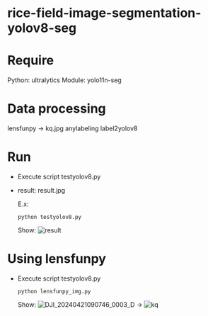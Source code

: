# rice-field-image-segmentation-yolov8-seg
# Require 

  Python: ultralytics
  Module: yolo11n-seg
# Data processing

  lensfunpy -> kq.jpg
  anylabeling
  label2yolov8
# Run

  - Execute script testyolov8.py
  - result: result.jpg

    E.x:
    
        python testyolov8.py

    Show:
    ![result](https://github.com/user-attachments/assets/b3bf29e3-fb00-44c5-9490-40026cb81d3f)
# Using lensfunpy

- Execute script testyolov8.py

      python lensfunpy_img.py

  Show:
  ![DJI_20240421090746_0003_D](https://github.com/user-attachments/assets/159b7b72-a842-406c-84a7-beca2fc48058) -> ![kq](https://github.com/user-attachments/assets/d39522c6-ce6a-48be-ad08-478dcc96ae97)


  
  
